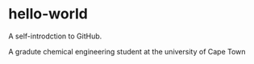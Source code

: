 # hello-world
A self-introdction to GitHub.

A gradute chemical engineering student at the university of Cape Town
